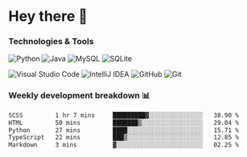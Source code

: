 # Hey there 👋

### Technologies & Tools

![Python](https://img.shields.io/badge/python-3670A0?style=for-the-badge&logo=python&logoColor=ffdd54)
![Java](https://img.shields.io/badge/java-%23ED8B00.svg?style=for-the-badge&logo=openjdk&logoColor=white)
![MySQL](https://img.shields.io/badge/mysql-4479A1.svg?style=for-the-badge&logo=mysql&logoColor=white)
![SQLite](https://img.shields.io/badge/sqlite-%2307405e.svg?style=for-the-badge&logo=sqlite&logoColor=white)

![Visual Studio Code](https://img.shields.io/badge/Visual%20Studio%20Code-0078d7.svg?style=for-the-badge&logo=visual-studio-code&logoColor=white)
![IntelliJ IDEA](https://img.shields.io/badge/IntelliJIDEA-000000.svg?style=for-the-badge&logo=intellij-idea&logoColor=white)
![GitHub](https://img.shields.io/badge/github-%23121011.svg?style=for-the-badge&logo=github&logoColor=white)
![Git](https://img.shields.io/badge/git-%23F05033.svg?style=for-the-badge&logo=git&logoColor=white)

### Weekly development breakdown 📊
<!--START_SECTION:waka-->

```txt
SCSS         1 hr 7 mins     █████████▓░░░░░░░░░░░░░░░   38.90 %
HTML         50 mins         ███████▒░░░░░░░░░░░░░░░░░   29.04 %
Python       27 mins         ████░░░░░░░░░░░░░░░░░░░░░   15.71 %
TypeScript   22 mins         ███▒░░░░░░░░░░░░░░░░░░░░░   12.85 %
Markdown     3 mins          ▓░░░░░░░░░░░░░░░░░░░░░░░░   02.25 %
```

<!--END_SECTION:waka-->
